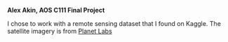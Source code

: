 **Alex Akin, AOS C111 Final Project**

I chose to work with a remote sensing dataset that I found on Kaggle. The satellite imagery is from [Planet Labs](https://en.wikipedia.org/wiki/Planet_Labs)
